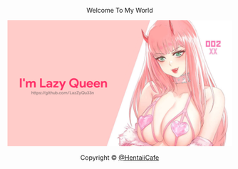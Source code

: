 <!-----{ Copyright © @LazZyQu33n }---->

<div align="center">

Welcome To My World
<br>

[![@LazZyQu33n](https://github.com/LazZyQu33n/LazZyQu33n/blob/main/Resources/LyQ.png)](https://github.com/HentaiCollator) 


Copyright © [@HentaiiCafe](https://github.com/HentaiCollator)

<!-----{ Copyright © @LazZyQu33n }---->
